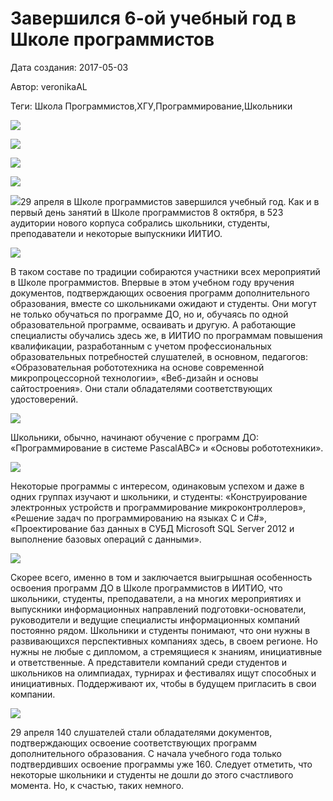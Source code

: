 # Завершился 6-ой учебный год в Школе программистов

Дата создания: 2017-05-03

Автор: veronikaAL

Теги: Школа Программистов,ХГУ,Программирование,Школьники

 ![](../images/d294ba5f9b.jpg)

 ![](../images/8b26a22f6a.jpg)

 ![](../images/773274a446.jpg)

 ![](../images/a0a75771ea.jpg)

 ![](../images/71664e9fe8.jpg)29 апреля в Школе программистов завершился учебный год. Как и в первый день занятий в Школе программистов 8 октября, в 523 аудитории нового корпуса собрались школьники, студенты, преподаватели и некоторые выпускники ИИТИО.  
  
 ![](../images/0d60fe.jpg)  
  
В таком составе по традиции собираются участники всех мероприятий в Школе программистов. Впервые в этом учебном году вручения документов, подтверждающих освоения программ дополнительного образования, вместе со школьниками ожидают и студенты. Они могут не только обучаться по программе ДО, но и, обучаясь по одной образовательной программе, осваивать и другую. А работающие специалисты обучались здесь же, в ИИТИО по программам повышения квалификации, разработанным с учетом профессиональных образовательных потребностей слушателей, в основном, педагогов: «Образовательная робототехника на основе современной микропроцессорной технологии», «Веб-дизайн и основы сайтостроения». Они стали обладателями соответствующих удостоверений.  
  
 ![](../images/e79a38.jpg)  
  
Школьники, обычно, начинают обучение с программ ДО: «Программирование в системе PascalABC» и «Основы робототехники».  
  
 ![](../images/ef0d64.jpg)  
  
Некоторые программы с интересом, одинаковым успехом и даже в одних группах изучают и школьники, и студенты: «Конструирование электронных устройств и программирование микроконтроллеров», «Решение задач по программированию на языках С и C#», «Проектирование баз данных в СУБД Microsoft SQL Server 2012 и выполнение базовых операций с данными».  
  
 ![](../images/72e4da.jpg)  
  
Скорее всего, именно в том и заключается выигрышная особенность освоения программ ДО в Школе программистов в ИИТИО, что школьники, студенты, преподаватели, а на многих мероприятиях и выпускники информационных направлений подготовки-основатели, руководители и ведущие специалисты информационных компаний постоянно рядом. Школьники и студенты понимают, что они нужны в развивающихся перспективных компаниях здесь, в своем регионе. Но нужны не любые с дипломом, а стремящиеся к знаниям, инициативные и ответственные. А представители компаний среди студентов и школьников на олимпиадах, турнирах и фестивалях ищут способных и инициативных. Поддерживают их, чтобы в будущем пригласить в свои компании.  
  
 ![](../images/8a629b.jpg)  
  
29 апреля 140 слушателей стали обладателями документов, подтверждающих освоение соответствующих программ дополнительного образования. С начала учебного года только подтвердивших освоение программы уже 160. Следует отметить, что некоторые школьники и студенты не дошли до этого счастливого момента. Но, к счастью, таких немного.

